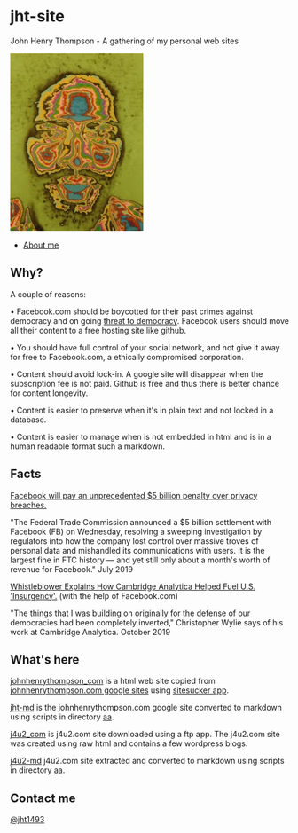 # jht-site

John Henry Thompson - A gathering of my personal web sites

[![](jht-md/_/rsrc/1295207567308/the-art-of-learning/reflections/colorized-jht-height=320&width=240.jpg)](http://www.johnhenrythompson.com/the-art-of-learning/reflections/colorized-jht.jpg?attredirects=0)

- [About me](jht-md/README.md)

## Why?

A couple of reasons:

• Facebook.com should be boycotted for their past crimes against democracy and on going [threat to democracy](https://www.npr.org/2019/10/23/772075523/mark-zuckerberg-offers-a-choice-the-facebook-way-or-the-china-way). Facebook users should move all their content to a free hosting site like github.

• You should have full control of your social network, and not give it away for free to Facebook.com, a ethically compromised corporation.

• Content should avoid lock-in. A google site will disappear when the subscription fee is not paid. Github is free and thus there is better chance for content longevity.

• Content is easier to preserve when it's in plain text and not locked in a database.

• Content is easier to manage when is not embedded in html and is in a human readable format such a markdown.

## Facts

[Facebook will pay an unprecedented \$5 billion penalty over privacy breaches.](https://www.cnn.com/2019/07/24/tech/facebook-ftc-settlement/index.html)

"The Federal Trade Commission announced a \$5 billion settlement with Facebook (FB) on Wednesday, resolving a sweeping investigation by regulators into how the company lost control over massive troves of personal data and mishandled its communications with users. It is the largest fine in FTC history — and yet still only about a month's worth of revenue for Facebook."
July 2019

[Whistleblower Explains How Cambridge Analytica Helped Fuel U.S. 'Insurgency'.](https://www.npr.org/2019/10/08/768216311/whistleblower-explains-how-cambridge-analytica-helped-fuel-u-s-insurgency) (with the help of Facebook.com)

"The things that I was building on originally for the defense of our democracies had been completely inverted," Christopher Wylie says of his work at Cambridge Analytica.
October 2019

## What's here

[johnhenrythompson_com](johnhenrythompson_com) is a html web site copied from [johnhenrythompson.com google sites](http://www.johnhenrythompson.com) using [sitesucker app](https://ricks-apps.com/osx/sitesucker/).

[jht-md](jht-md/README.md) is the johnhenrythompson.com google site converted to markdown using scripts in directory [aa](aa).

[j4u2_com](j4u2_com) is j4u2.com site downloaded using a ftp app. The j4u2.com site was created using raw html and contains a few wordpress blogs.

[j4u2-md](j4u2-md) j4u2.com site extracted and converted to markdown using scripts in directory [aa](aa).

## Contact me

[@jht1493](https://twitter.com/jht1493)
